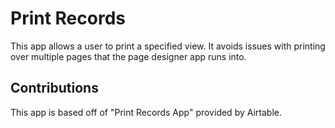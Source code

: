 # Print Records
This app allows a user to print a specified view. It avoids issues with printing over multiple pages that the page designer app runs into.

## Contributions
This app is based off of "Print Records App" provided by Airtable.
